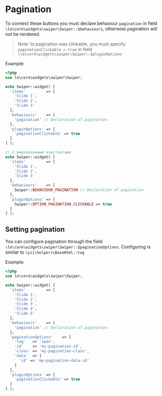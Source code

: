 # Pagination

To connect these buttons you must declare behaviour `pagination` in field `\lo\core\widgets\swiper\Swiper::$behaviours`, 
otherwise pagination will not be rendered.

> Note: to pagination was clickable, you must specify `paginationClickable = true` 
  in field `\lo\core\widgets\swiper\Swiper::$pluginOptions`

Example:

```PHP
<?php
use lo\core\widgets\swiper\Swiper;

echo Swiper::widget( [
  'items'         => [
    'Slide 1',
    'Slide 2',
    'Slide 3'
  ],
  'behaviours'    => [
    'pagination' // Declaration of pagination
  ],
  'pluginOptions' => [
    'paginationClickable' => true
  ]
] );

// С именованными константами
echo Swiper::widget( [
  'items'         => [
    'Slide 1',
    'Slide 2',
    'Slide 3'
  ],
  'behaviours'    => [
    Swiper::BEHAVIOUR_PAGINATION // Declaration of pagination
  ],
  'pluginOptions' => [
    Swiper::OPTION_PAGINATION_CLICKABLE => true
  ]
] );
```

## Setting pagination

You can configure pagination through the field `\lo\core\widgets\swiper\Swiper::$paginationOptions`. 
Configuring is similar to `\yii\helpers\BaseHtml::tag`

Example:

```PHP
<?php
use lo\core\widgets\swiper\Swiper;

echo Swiper::widget( [
  'items'         => [
    'Slide 1',
    'Slide 2',
    'Slide 3',
    'Slide 4',
    'Slide 5'
  ],
  'behaviours'    => [
    'pagination' // Declaration of pagination
  ],
  'paginationOptions'    => [
    'tag'   => 'span',
    'id'    => 'my-pagination-id',
    'class' => 'my-pagination-class',
    'data'  => [
      'id' => 'my-pagination-data-id'
    ]
  ],
  'pluginOptions' => [
    'paginationClickable' => true
  ]
] );
```

